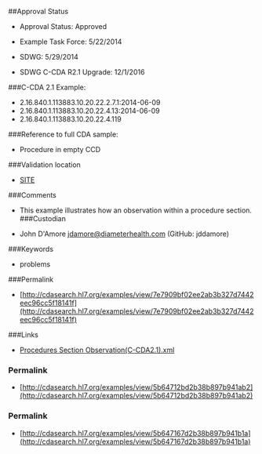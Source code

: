 ##Approval Status 

* Approval Status: Approved
* Example Task Force: 5/22/2014
* SDWG: 5/29/2014

* SDWG C-CDA R2.1 Upgrade: 12/1/2016    

###C-CDA 2.1 Example: 

* 2.16.840.1.113883.10.20.22.2.7.1:2014-06-09
* 2.16.840.1.113883.10.20.22.4.13:2014-06-09
* 2.16.840.1.113883.10.20.22.4.119

###Reference to full CDA sample:
* Procedure in empty CCD


###Validation location

* [SITE](https://sitenv.org/sandbox-ccda/ccda-validator)


###Comments

* This example illustrates how an observation within a procedure section.
###Custodian

* John D'Amore jdamore@diameterhealth.com (GitHub: jddamore)



###Keywords

* problems

###Permalink 

* [http://cdasearch.hl7.org/examples/view/7e7909bf02ee2ab3b327d7442eec96cc5f18141f](http://cdasearch.hl7.org/examples/view/7e7909bf02ee2ab3b327d7442eec96cc5f18141f)

###Links 

* [Procedures Section Observation(C-CDA2.1).xml](https://github.com/HL7/C-CDA-Examples/tree/master/Procedures/Procedures%20Section%20Observation%20Entry/Procedures%20Section%20Observation%28C-CDA2.1%29.xml)


### Permalink 

* [http://cdasearch.hl7.org/examples/view/5b64712bd2b38b897b941ab2](http://cdasearch.hl7.org/examples/view/5b64712bd2b38b897b941ab2)

### Permalink 

* [http://cdasearch.hl7.org/examples/view/5b647167d2b38b897b941b1a](http://cdasearch.hl7.org/examples/view/5b647167d2b38b897b941b1a)